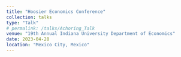 ```yaml
---
title: "Hoosier Economics Conference"
collection: talks
type: "Talk"
# permalink: /talks/Achoring_Talk
venue: "19th Annual Indiana University Department of Economics"
date: 2023-04-28
location: "Mexico City, Mexico"
---
```

